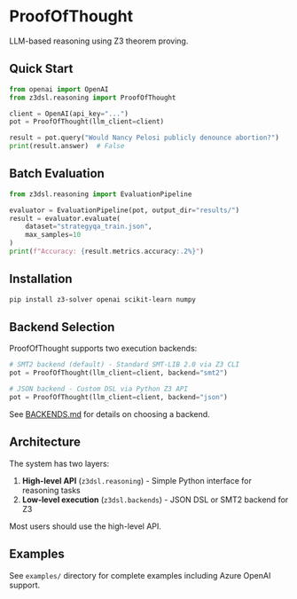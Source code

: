 # ProofOfThought

LLM-based reasoning using Z3 theorem proving.

## Quick Start

```python
from openai import OpenAI
from z3dsl.reasoning import ProofOfThought

client = OpenAI(api_key="...")
pot = ProofOfThought(llm_client=client)

result = pot.query("Would Nancy Pelosi publicly denounce abortion?")
print(result.answer)  # False
```

## Batch Evaluation

```python
from z3dsl.reasoning import EvaluationPipeline

evaluator = EvaluationPipeline(pot, output_dir="results/")
result = evaluator.evaluate(
    dataset="strategyqa_train.json",
    max_samples=10
)
print(f"Accuracy: {result.metrics.accuracy:.2%}")
```

## Installation

```bash
pip install z3-solver openai scikit-learn numpy
```

## Backend Selection

ProofOfThought supports two execution backends:

```python
# SMT2 backend (default) - Standard SMT-LIB 2.0 via Z3 CLI
pot = ProofOfThought(llm_client=client, backend="smt2")

# JSON backend - Custom DSL via Python Z3 API
pot = ProofOfThought(llm_client=client, backend="json")
```

See [BACKENDS.md](BACKENDS.md) for details on choosing a backend.

## Architecture

The system has two layers:

1. **High-level API** (`z3dsl.reasoning`) - Simple Python interface for reasoning tasks
2. **Low-level execution** (`z3dsl.backends`) - JSON DSL or SMT2 backend for Z3

Most users should use the high-level API.

## Examples

See `examples/` directory for complete examples including Azure OpenAI support.
